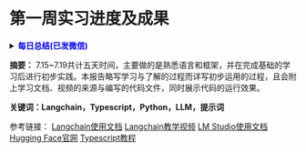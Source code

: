 # 第一周实习进度及成果

<details>
<summary>
<B>
<font color="blue">
每日总结(已发微信)
</font>
</B>
</summary>

#### 7.15
1、VScode配置通义灵码；
2、从Hugging Face下载Gemma，通过LM Studio进行部署后尝试使用；
3、学习Typescript和Langchain，通过Python和Typescript链接ChatGPT API；
4、初步学习使用Vite，建立了一个简单的页面

#### 7.16
1、继续学习Type Script，向Langchain导入本地大模型；
2、尝试用多个大模型制作基于Vite的登录页面，包含用户名与密码的验证功能

#### 7.17
1、学习Typescript和Langchain，构建本地知识库；
2、向知识库导入Typescript和Vite相关文档，引导ChatGLM基于该知识库实现登录页面

#### 7.18
1、学习Typescript和Langchain；
2、使用LM Studio启动本地服务器，通过链接本地端口调用其中的模型

#### 7.19
1、学习Typescript和Transformers库的使用；
2、初步学习提示词的构建，编写了一个简单的提示词模板
</details>

**摘要：** 7.15~7.19共计五天时间，主要做的是熟悉语言和框架，并在完成基础的学习后进行初步实践。本报告略写学习与了解的过程而详写初步运用的过程，且会附上学习文档、视频的来源与编写的代码文件，同时展示代码的运行效果。

**关键词：Langchain，Typescript，Python，LLM，提示词**

参考链接：
[Langchain使用文档](https://python.langchain.com.cn/docs/)
[Langchain教学视频](https://www.bilibili.com/video/BV1tw411k76M/?spm_id_from=333.880.my_history.page.click&vd_source=37405d76dfb4ef88a34c017291357f5c)
[LM Studio使用文档](https://lmstudio.ai/docs/welcome)
[Hugging Face官网](https://huggingface.co/)
[Typescript教程](https://www.runoob.com/typescript/ts-tutorial.html)
